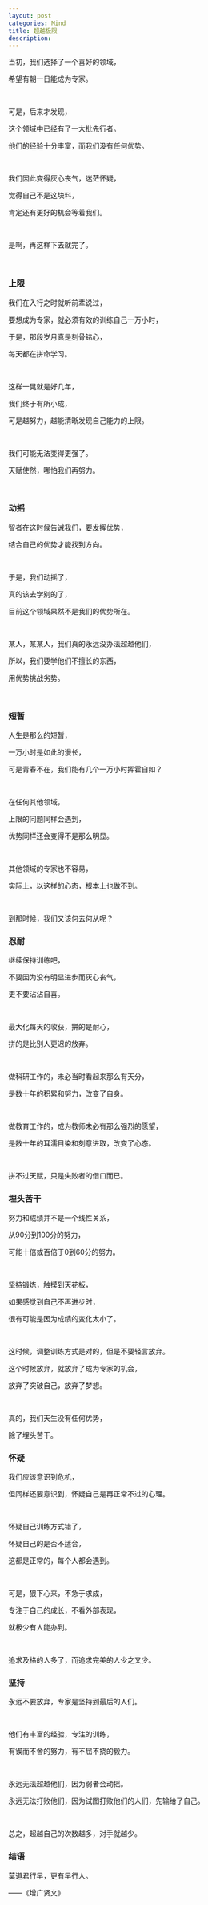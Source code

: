 ```yaml
---
layout: post
categories: Mind
title: 超越极限
description:
---
```


当初，我们选择了一个喜好的领域，

希望有朝一日能成为专家。

<br/>

可是，后来才发现，

这个领域中已经有了一大批先行者。

他们的经验十分丰富，而我们没有任何优势。

<br/>

我们因此变得灰心丧气，迷茫怀疑，

觉得自己不是这块料，

肯定还有更好的机会等着我们。

<br/>

是啊，再这样下去就完了。

<br/>

### 上限

我们在入行之时就听前辈说过，

要想成为专家，就必须有效的训练自己一万小时，

于是，那段岁月真是刻骨铭心，

每天都在拼命学习。

<br/>

这样一晃就是好几年，

我们终于有所小成，

可是越努力，越能清晰发现自己能力的上限。

<br/>

我们可能无法变得更强了。

天赋使然，哪怕我们再努力。

<br/>

### 动摇

智者在这时候告诫我们，要发挥优势，

结合自己的优势才能找到方向。

<br/>

于是，我们动摇了，

真的该去学别的了，

目前这个领域果然不是我们的优势所在。

<br/>

某人，某某人，我们真的永远没办法超越他们，

所以，我们要学他们不擅长的东西，

用优势挑战劣势。

<br/>

### 短暂

人生是那么的短暂，

一万小时是如此的漫长，

可是青春不在，我们能有几个一万小时挥霍自如？

<br/>

在任何其他领域，

上限的问题同样会遇到，

优势同样还会变得不是那么明显。

<br/>

其他领域的专家也不容易，

实际上，以这样的心态，根本上也做不到。

<br/>

到那时候，我们又该何去何从呢？

### 忍耐

继续保持训练吧，

不要因为没有明显进步而灰心丧气，

更不要沾沾自喜。

<br/>

最大化每天的收获，拼的是耐心，

拼的是比别人更迟的放弃。

<br/>

做科研工作的，未必当时看起来那么有天分，

是数十年的积累和努力，改变了自身。

<br/>

做教育工作的，成为教师未必有那么强烈的愿望，

是数十年的耳濡目染和刻意进取，改变了心态。

<br/>

拼不过天赋，只是失败者的借口而已。

### 埋头苦干

努力和成绩并不是一个线性关系，

从90分到100分的努力，

可能十倍或百倍于0到60分的努力。

<br/>

坚持锻炼，触摸到天花板，

如果感觉到自己不再进步时，

很有可能是因为成绩的变化太小了。

<br/>

这时候，调整训练方式是对的，但是不要轻言放弃。

这个时候放弃，就放弃了成为专家的机会，

放弃了突破自己，放弃了梦想。

<br/>

真的，我们天生没有任何优势，

除了埋头苦干。

### 怀疑

我们应该意识到危机，

但同样还要意识到，怀疑自己是再正常不过的心理。

<br/>

怀疑自己训练方式错了，

怀疑自己的是否不适合，

这都是正常的，每个人都会遇到。

<br/>

可是，狠下心来，不急于求成，

专注于自己的成长，不看外部表现，

就极少有人能办到。

<br/>

追求及格的人多了，而追求完美的人少之又少。

### 坚持

永远不要放弃，专家是坚持到最后的人们。

<br/>

他们有丰富的经验，专注的训练，

有锲而不舍的努力，有不屈不挠的毅力。

<br/>

永远无法超越他们，因为弱者会动摇。

永远无法打败他们，因为试图打败他们的人们，先输给了自己。

<br/>

总之，超越自己的次数越多，对手就越少。

### 结语

莫道君行早，更有早行人。

——《增广贤文》